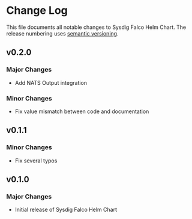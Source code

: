 # Change Log

This file documents all notable changes to Sysdig Falco Helm Chart. The release
numbering uses [semantic versioning](http://semver.org).

## v0.2.0

### Major Changes

* Add NATS Output integration

### Minor Changes

* Fix value mismatch between code and documentation

## v0.1.1

### Minor Changes

* Fix several typos

## v0.1.0

### Major Changes

* Initial release of Sysdig Falco Helm Chart
